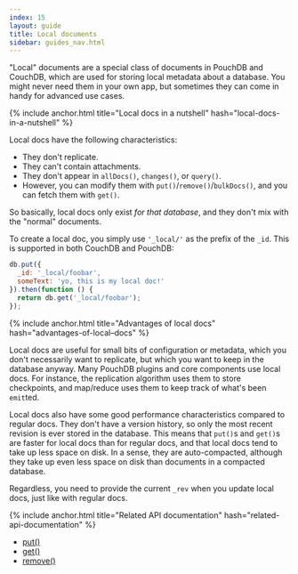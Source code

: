 ```yaml
---
index: 15
layout: guide
title: Local documents
sidebar: guides_nav.html
---
```


"Local" documents are a special class of documents in PouchDB and CouchDB, which are used for storing local metadata about a database. You might never need them in your own app, but sometimes they can come in handy for advanced use cases.

{% include anchor.html title="Local docs in a nutshell" hash="local-docs-in-a-nutshell" %}

Local docs have the following characteristics:

* They don't replicate.
* They can't contain attachments.
* They don't appear in `allDocs()`, `changes()`, or `query()`.
* However, you can modify them with `put()`/`remove()`/`bulkDocs()`, and you can fetch them with `get()`.

So basically, local docs only exist *for that database*, and they don't mix with the "normal" documents.

To create a local doc, you simply use `'_local/'` as the prefix of the `_id`. This is supported in both CouchDB and PouchDB:

```js
db.put({
  _id: '_local/foobar',
  someText: 'yo, this is my local doc!'
}).then(function () {
  return db.get('_local/foobar');
});
```

{% include anchor.html title="Advantages of local docs" hash="advantages-of-local–docs" %}

Local docs are useful for small bits of configuration or metadata, which you don't necessarily want to replicate, but which you want to keep in the database anyway. Many PouchDB plugins and core components use local docs. For instance, the replication algorithm uses them to store checkpoints, and map/reduce uses them to keep track of what's been `emit`ted.

Local docs also have some good performance characteristics compared to regular docs. They don't have a version history, so only the most recent revision is ever stored in the database. This means that `put()`s and `get()`s are faster for local docs than for regular docs, and that local docs tend to take up less space on disk.  In a sense, they are auto-compacted, although they take up even less space on disk than documents in a compacted database.

Regardless, you need to provide the current `_rev` when you update local docs, just like with regular docs.

{% include anchor.html title="Related API documentation" hash="related-api-documentation" %}

* [put()](/api.html#create_document)
* [get()](/api.html#fetch_document)
* [remove()](/api.html#delete_document)
